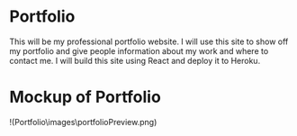 # Portfolio

This will be my professional portfolio website. I will use this site to show off my portfolio and give people information about my work and where to contact me. I will build this site using React and deploy it to Heroku.

# Mockup of Portfolio

!(Portfolio\images\portfolioPreview.png)